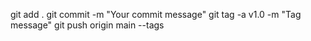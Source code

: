 git add .
git commit -m "Your commit message"
git tag -a v1.0 -m "Tag message"
git push origin main --tags
